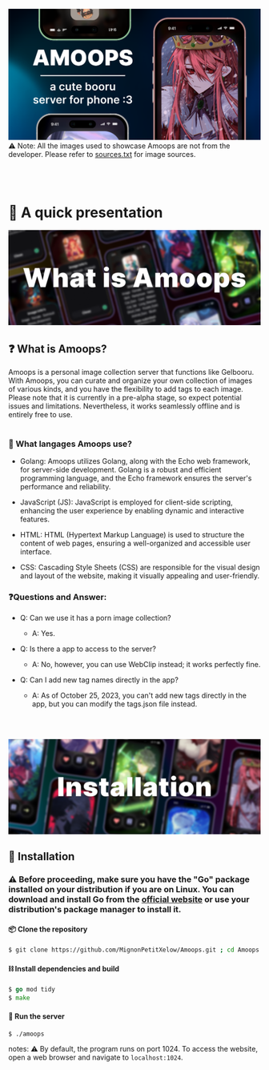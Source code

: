 ![header](.github/assets/1.png)
⚠️ Note: All the images used to showcase Amoops are not from the developer. Please refer to [sources.txt](.github/sources.txt) for image sources.
<br>
<br>
<br>
<br>
# 🍵 A quick presentation
![presentation](.github/assets/2.png)
## ❓ What is Amoops?
Amoops is a personal image collection server that functions like Gelbooru. With Amoops, you can curate and organize your own collection of images of various kinds, and you have the flexibility to add tags to each image. Please note that it is currently in a pre-alpha stage, so expect potential issues and limitations. Nevertheless, it works seamlessly offline and is entirely free to use.
<br>
<br>

### 🤖 What langages Amoops use?

- Golang: Amoops utilizes Golang, along with the Echo web framework, for server-side development. Golang is a robust and efficient programming language, and the Echo framework ensures the server's performance and reliability.

- JavaScript (JS): JavaScript is employed for client-side scripting, enhancing the user experience by enabling dynamic and interactive features.

- HTML: HTML (Hypertext Markup Language) is used to structure the content of web pages, ensuring a well-organized and accessible user interface.

- CSS: Cascading Style Sheets (CSS) are responsible for the visual design and layout of the website, making it visually appealing and user-friendly.

### ❓Questions and Answer:

- Q: Can we use it has a porn image collection?
    - A: Yes.

- Q: Is there a app to access to the server?
    - A: No, however, you can use WebClip instead; it works perfectly fine.

- Q: Can I add new tag names directly in the app?
    - A: As of October 25, 2023, you can't add new tags directly in the app, but you can modify the tags.json file instead.
<br>
<br>

![installation](.github/assets/3.png)
## 💾 Installation

### ⚠️ Before proceeding, make sure you have the "Go" package installed on your distribution if you are on Linux. You can download and install Go from the [official website](https://golang.org/dl/) or use your distribution's package manager to install it.

#### 📦 Clone the repository

```bash
$ git clone https://github.com/MignonPetitXelow/Amoops.git ; cd Amoops
```

#### ⛓️ Install dependencies and build
```go
$ go mod tidy
$ make
```
#### 🍡 Run the server

```
$ ./amoops
```
notes: ⚠️ By default, the program runs on port 1024. To access the website, open a web browser and navigate to `localhost:1024`.
